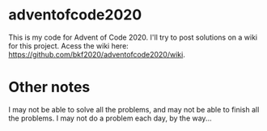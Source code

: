 # adventofcode2020
This is my code for Advent of Code 2020. I'll try to post solutions on a wiki for this project. Acess the wiki here: https://github.com/bkf2020/adventofcode2020/wiki.

# Other notes
I may not be able to solve all the problems, and may not be able to finish all the problems. I may not do a problem each day, by the way...
